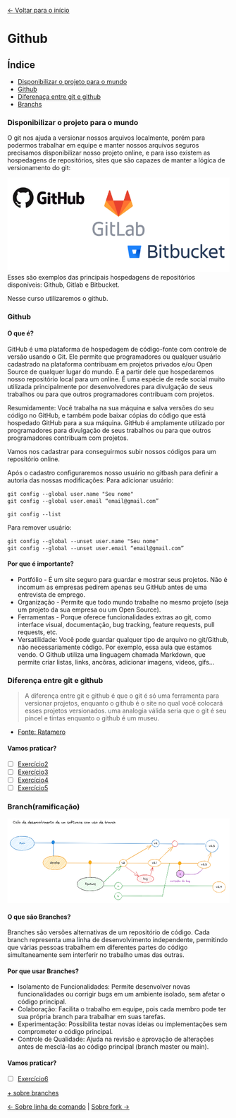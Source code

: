 [<- Voltar para o início](../README.md)

# Github 

## Índice
- [Disponibilizar o projeto para o mundo](#disponibilizar-o-projeto-para-o-mundo)
- [Github](#github)
- [Diferenaça entre git e github](#diferença-entre-git-e-github)
- [Branchs](#branchramificação)

### Disponibilizar o projeto para o mundo

O git nos ajuda a versionar nossos arquivos localmente, porém para podermos trabalhar em equipe e manter nossos arquivos seguros precisamos disponibilizar nosso projeto online, e para isso existem as hospedagens de repositórios, sites que são capazes de manter a lógica de versionamento do git:

<img src="../imgs/github/hospedagem.png" alt="Logo de 3 hospedagens disponíveis: github, gitlab e bitbucket" />
Esses são exemplos das principais hospedagens de repositórios disponíveis: Github, Gitlab e Bitbucket.

Nesse curso utilizaremos o github.

### Github
#### O que é?

GitHub é uma plataforma de hospedagem de código-fonte com controle de versão usando o Git. Ele permite que programadores ou qualquer usuário cadastrado na plataforma contribuam em projetos privados e/ou Open Source de qualquer lugar do mundo. É a partir dele que hospedaremos nosso repositório local para um online. É uma espécie de rede social muito utilizada principalmente por desenvolvedores para divulgação de seus trabalhos ou para que outros programadores contribuam com projetos.

Resumidamente: Você trabalha na sua máquina e salva versões do seu código no GitHub, e também pode baixar cópias do código que está hospedado GitHub para a sua máquina.
GitHub é amplamente utilizado por programadores para divulgação de seus trabalhos ou para que outros programadores contribuam com projetos.

Vamos nos cadastrar para conseguirmos subir nossos códigos para um repositório online.

Após o cadastro configuraremos nosso usuário no gitbash para definir a autoria das nossas modificações:
Para adicionar usuário:
```
git config --global user.name "Seu nome"
git config --global user.email “email@gmail.com” 
```

```
git config --list
```

Para remover usuário:
```
git config --global --unset user.name "Seu nome"
git config --global --unset user.email “email@gmail.com” 
```

#### Por que é importante?
- Portfólio - É um site seguro para guardar e mostrar seus projetos. Não é incomum as empresas pedirem apenas seu GitHub antes de uma entrevista de emprego.
- Organização - Permite que todo mundo trabalhe no mesmo projeto (seja um projeto da sua empresa ou um Open Source).
- Ferramentas - Porque oferece funcionalidades extras ao git, como interface visual, documentação, bug tracking, feature requests, pull requests, etc.
- Versatilidade: Você pode guardar qualquer tipo de arquivo no git/Github, não necessariamente código. Por exemplo, essa aula que estamos vendo. O Github utiliza uma linguagem chamada Markdown, que permite criar listas, links, ancôras, adicionar imagens, vídeos, gifs...

### Diferença entre git e github
> A diferença entre git e github é que o git é só uma ferramenta para versionar projetos, enquanto o github é o site no qual você colocará esses projetos versionados. uma analogia válida seria que o git é seu pincel e tintas enquanto o github é um museu.
- [Fonte: Ratamero](http://www.ratamero.com/blog/git-e-github-parte-1-o-que-sao-e-como-usar/)

#### Vamos praticar?
- [ ] [Exercício2](/exercicios/02-exercicio-git-config/exercicio2.md)
- [ ] [Exercício3](/exercicios/03-exercicio-local-remoto/exercicio3.md)
- [ ] [Exercício4](/exercicios/04-exercicio-clone/exercicio4.md)
- [ ] [Exercício5](/exercicios/05-exercicio-pull/exercicio5.md)

### Branch(ramificação)
![img.png](/imgs/git-flow.png)
#### O que são Branches?
Branches são versões alternativas de um repositório de código. Cada branch representa uma linha de desenvolvimento independente, permitindo que várias pessoas trabalhem em diferentes partes do código simultaneamente sem interferir no trabalho umas das outras.

#### Por que usar Branches?
- Isolamento de Funcionalidades: Permite desenvolver novas funcionalidades ou corrigir bugs em um ambiente isolado, sem afetar o código principal.
- Colaboração: Facilita o trabalho em equipe, pois cada membro pode ter sua própria branch para trabalhar em suas tarefas.
- Experimentação: Possibilita testar novas ideias ou implementações sem comprometer o código principal.
- Controle de Qualidade: Ajuda na revisão e aprovação de alterações antes de mesclá-las ao código principal (branch master ou main).

#### Vamos praticar?
- [ ] [Exercício6](/exercicios/06-exercicio-branchs/exercicio6.md)

[+ sobre branches](https://www.atlassian.com/br/git/tutorials/using-branches#:~:text=O%20comando%20git%20branch%20tamb%C3%A9m,%C3%A0%20configura%C3%A7%C3%A3o%20do%20reposit%C3%B3rio%20local.&text=Este%20comando%20vai%20enviar%20uma,experiment%20para%20o%20reposit%C3%B3rio%20remoto%20.)


[<- Sobre linha de comando](./03-sobre-linhas-de-comando-git.md) | [Sobre fork ->](./05-sobre-fork.md)
